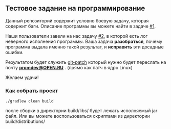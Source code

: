 ## Тестовое задание на программирование

Данный репозиторий содержит условно боевую задачу, которая содержит баги. Описание программы вы можете найти в задаче [#1](/../../issues/1).

Наши пользователи завели на нас задачу [#2](/../../issues/2), в которой есть лог неверного исполнения программы.
Ваша задача __разобраться__, почему программа выдала именно такой результат, и __исправить__ эти досадные ошибки.

Результатом будет служить [git-patch](https://www.jetbrains.com/help/idea/use-patches.html) который нужно будет переслать на почту **promdev@OPEN.RU** . (прямо как патч в ядро Linux)

Желаем удачи!

### Как собрать проект  

```
./gradlew clean build
```

после сборки в директории build/libs/ будет лежать исполняемый jar файл.
Или вы можете воспользоваться скриптами из директории build/distributions/ 
